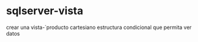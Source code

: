 # sqlserver-vista
crear una vista-´producto cartesiano estructura  condicional que permita ver datos
